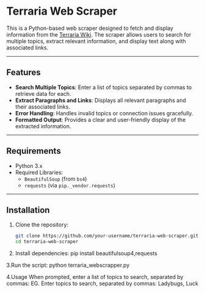 # Terraria Web Scraper

This is a Python-based web scraper designed to fetch and display information from the [Terraria Wiki](https://terraria.fandom.com/wiki/Terraria_Wiki). The scraper allows users to search for multiple topics, extract relevant information, and display text along with associated links.

---

## Features

- **Search Multiple Topics**: Enter a list of topics separated by commas to retrieve data for each.
- **Extract Paragraphs and Links**: Displays all relevant paragraphs and their associated links.
- **Error Handling**: Handles invalid topics or connection issues gracefully.
- **Formatted Output**: Provides a clear and user-friendly display of the extracted information.

---

## Requirements

- Python 3.x
- Required Libraries:
  - `BeautifulSoup` (from `bs4`)
  - `requests` (via `pip._vendor.requests`)

---

## Installation

1. Clone the repository:
   ```bash
   git clone https://github.com/your-username/terraria-web-scraper.git
   cd terraria-web-scraper


2. Install dependencies:
pip install beautifulsoup4,requests

3.Run the script:
python terraria_webscrapper.py

4.Usage
When prompted, enter a list of topics to search, separated by commas:
EG. Enter topics to search, separated by commas: Ladybugs, Luck


